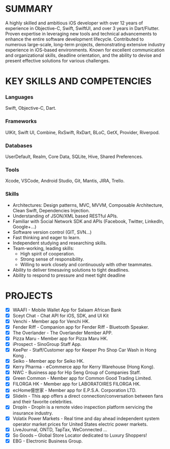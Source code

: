 # SUMMARY
A highly skilled and ambitious iOS developer with over 12 years of experience
in Objective-C, Swift, SwiftUI, and over 3 years in Dart/Flutter. Proven
expertise in leveraging new tools and technical advancements to enhance the
entire software development lifecycle. Contributed to numerous large-scale,
long-term projects, demonstrating extensive industry experience in iOS-based
environments. Known for excellent communication and organizational skills,
deadline orientation, and the ability to devise and present effective solutions
for various challenges.

# KEY SKILLS AND COMPETENCIES
### Languages
Swift, Objective-C, Dart.
### Frameworks
UIKit, Swift UI, Combine, RxSwift, RxDart, BLoC, GetX,
Provider, Riverpod.
### Databases
UserDefault, Realm, Core Data, SQLite, Hive, Shared Preferences.
### Tools
Xcode, VSCode, Android Studio, Git, Mantis, JIRA, Trello.
### Skills
- Architectures: Design patterns, MVC, MVVM, Composable Architecture, Clean Swift, Dependencies Injection.
- Understanding of JSON/XML based RESTful APIs.
- Familiar with Social Network SDK and APIs (Facebook, Twitter, LinkedIn, Google+...)
- Software version control (GIT, SVN...)
- Fast thinking and eager to learn.
- Independent studying and researching skills.
- Team-working, leading skills:
  - High spirit of cooperation.
  - Strong sense of responsibility.
  - Willing to work closely and continuously with other teammates.
- Ability to deliver timesaving solutions to tight deadlines.
- Ability to respond to pressure and meet tight deadline

# PROJECTS
- [x] WAAFI - Mobile Wallet App for Salaam African Bank
- [x] Sceyt Chat - Chat API for iOS, SDK, and UI Kit
- [x] Venchi - Member app for Venchi HK.
- [x] Fender Riff - Companion app for Fender Riff - Bluetooth Speaker.
- [x] The Overlander - The Overlander Member APP.
- [x] Pizza Maru - Member app for Pizza Maru HK.
- [x] iProspect - SinoGroup Staff App.
- [x] KeePer - Staff/Customer app for Keeper Pro Shop Car Wash in Hong Kong .
- [x] Seiko - Member app for Seiko HK.
- [x] Kerry Pharma - eCommerce app for Kerry Warehouse (Hong Kong).
- [x] NWC - Business app for Hip Seng Group of Companies Staff.
- [x] Green Common - Member app for Common Good Trading Limited.
- [x] FILORGA HK - Member app for LABORATOIRES FILORGA HK.
- [x] ecHome億世家 - Member app for E.P.S.A. Corporation LTD.
- [x] SlideIn - This app offers a direct connection/conversation between fans and their favorite celebrities.
- [x] DropIn - DropIn is a remote video inspection platform servicing the insurance industry.
- [x] Volatix Power Markets - Real time and day ahead independent system operator market prices for United States electric power markets.
- [x] LiveJournal, ONTD, TapTax, WeConnected …
- [x] So Goods – Global Store Locator dedicated to Luxury Shoppers!
- [x] EBG - Electronic Business Group.
